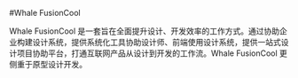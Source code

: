 #Whale FusionCool

Whale FusionCool 是一套旨在全面提升设计、开发效率的工作方式。通过协助企业构建设计系统，提供系统化工具协助设计师、前端使用设计系统，提供一站式设计项目协助平台，打通互联网产品从设计到开发的工作流。Whale FusionCool 更侧重于原型设计开发。

